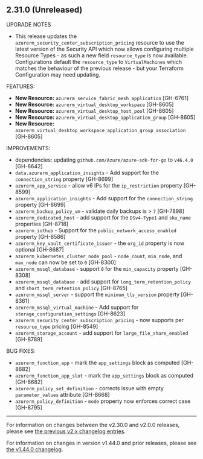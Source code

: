 ## 2.31.0 (Unreleased)

UPGRADE NOTES

* This release updates the `azurerm_security_center_subscription_pricing` resource to use the latest version of the Security API which now allows configuring multiple Resource Types - as such a new field `resource_type` is now available. Configurations default the `resource_type` to `VirtualMachines` which matches the behaviour of the previous release - but your Terraform Configuration may need updating.

FEATURES:

* **New Resource:** `azurerm_service_fabric_mesh_application` [GH-6761]
* **New Resource:** `azurerm_virtual_desktop_workspace` [GH-8605]
* **New Resource:** `azurerm_virtual_desktop_host_pool` [GH-8605]
* **New Resource:** `azurerm_virtual_desktop_application_group` [GH-8605]
* **New Resource:** `azurerm_virtual_desktop_workspace_application_group_association` [GH-8605]

IMPROVEMENTS:

* dependencies: updating `github.com/Azure/azure-sdk-for-go` to `v46.4.0` [GH-8642]
* `data.azurerm_application_insights` - Add support for the `connection_string` property [GH-8699]
* `azurerm_app_service` - allow v6 IPs for the `ip_restriction` property [GH-8599]
* `azurerm_application_insights` - Add support for the `connection_string` property [GH-8699]
* `azurerm_backup_policy_vm` - validate daily backups is > `7` [GH-7898]
* `azurerm_dedicated_host` - add support for the `DSv4-Type1` and `sku_name` properties [GH-8718]
* `azurerm_iothub` - Support for the `public_network_access_enabled` property [GH-8586]
* `azurerm_key_vault_certificate_issuer` - the `org_id` property is now optional [GH-8687]
* `azurerm_kubernetes_cluster_node_pool` - `node_count`, `min_node`, and `max_node` can now be set to `0` [GH-8300]
* `azurerm_mssql_database` - support `0` for the `min_capacity` property [GH-8308]
* `azurerm_mssql_database` - add support for `long_term_retention_policy` and `short_term_retention_policy` [GH-8765] 
* `azurerm_mssql_server` - support the `minimum_tls_version` property [GH-8361]
* `azurerm_mssql_virtual_machine` - Add support for `storage_configuration_settings` [GH-8623]
* `azurerm_security_center_subscription_pricing` - now supports per `resource_type` pricing [GH-8549]
* `azurerm_storage_account` - add support for `large_file_share_enabled` [GH-8789]

BUG FIXES:

* `azurerm_function_app` - mark the `app_settings` block as computed [GH-8682]
* `azurerm_function_app_slot` - mark the `app_settings` block as computed [GH-8682]
* `azurerm_policy_set_definition` - corrects issue with empty `parameter_values` attribute [GH-8668]
* `azurerm_policy_definition` - `mode` property now enforces correct case [GH-8795]

---

For information on changes between the v2.30.0 and v2.0.0 releases, please see [the previous v2.x changelog entries](https://github.com/terraform-providers/terraform-provider-azurerm/blob/master/CHANGELOG-v2.md).

For information on changes in version v1.44.0 and prior releases, please see [the v1.44.0 changelog](https://github.com/terraform-providers/terraform-provider-azurerm/blob/master/CHANGELOG-v1.md).
